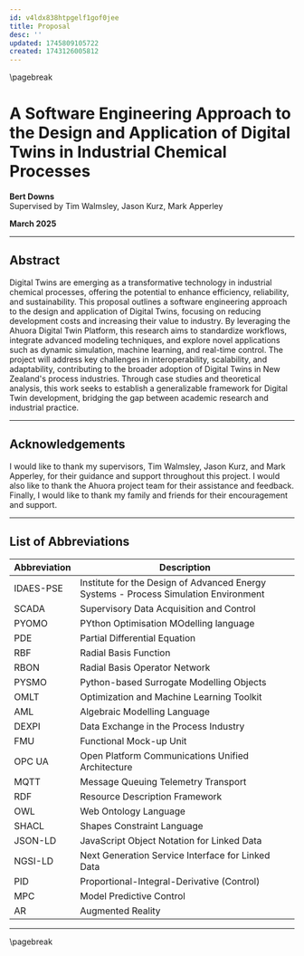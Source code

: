 ```yaml
---
id: v4ldx838htpgelf1gof0jee
title: Proposal
desc: ''
updated: 1745809105722
created: 1743126005812
---
```


<!--
![University Logo](assets/uow_logo.png)
-->

\pagebreak

#  A Software Engineering Approach to the Design and Application of Digital Twins in Industrial Chemical Processes

**Bert Downs**  
Supervised by Tim Walmsley, Jason Kurz, Mark Apperley  

**March 2025**

---

## Abstract

Digital Twins are emerging as a transformative technology in industrial chemical processes, offering the potential to enhance efficiency, reliability, and sustainability. This proposal outlines a software engineering approach to the design and application of Digital Twins, focusing on reducing development costs and increasing their value to industry. By leveraging the Ahuora Digital Twin Platform, this research aims to standardize workflows, integrate advanced modeling techniques, and explore novel applications such as dynamic simulation, machine learning, and real-time control. The project will address key challenges in interoperability, scalability, and adaptability, contributing to the broader adoption of Digital Twins in New Zealand's process industries. Through case studies and theoretical analysis, this work seeks to establish a generalizable framework for Digital Twin development, bridging the gap between academic research and industrial practice.

---

## Acknowledgements

I would like to thank my supervisors, Tim Walmsley, Jason Kurz, and Mark Apperley, for their guidance and support throughout this project. I would also like to thank the Ahuora project team for their assistance and feedback. Finally, I would like to thank my family and friends for their encouragement and support.

---

## List of Abbreviations

| Abbreviation | Description |
|--------------|-------------|
| IDAES-PSE    | Institute for the Design of Advanced Energy Systems - Process Simulation Environment |
| SCADA        | Supervisory Data Acquisition and Control |
| PYOMO        | PYthon Optimisation MOdelling language |
| PDE          | Partial Differential Equation |
| RBF          | Radial Basis Function |
| RBON         | Radial Basis Operator Network |
| PYSMO        | Python-based Surrogate Modelling Objects |
| OMLT         | Optimization and Machine Learning Toolkit |
| AML          | Algebraic Modelling Language |
| DEXPI        | Data Exchange in the Process Industry |
| FMU          | Functional Mock-up Unit |
| OPC UA       | Open Platform Communications Unified Architecture |
| MQTT         | Message Queuing Telemetry Transport |
| RDF          | Resource Description Framework |
| OWL          | Web Ontology Language |
| SHACL        | Shapes Constraint Language |
| JSON-LD      | JavaScript Object Notation for Linked Data |
| NGSI-LD      | Next Generation Service Interface for Linked Data |
| PID          | Proportional-Integral-Derivative (Control) |
| MPC          | Model Predictive Control |
| AR           | Augmented Reality |

---

\pagebreak

